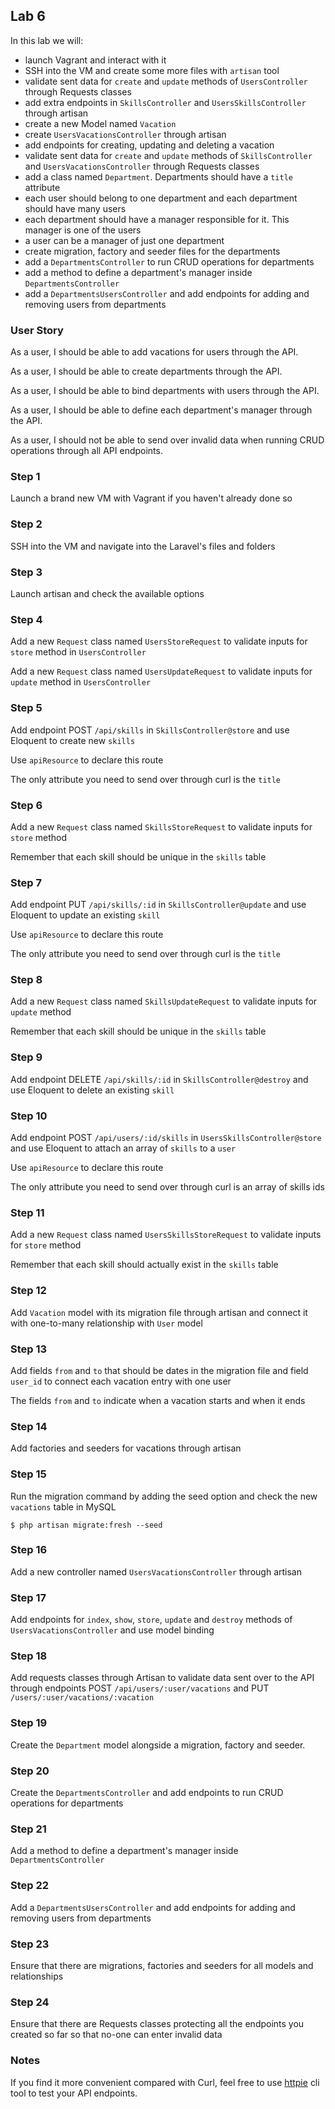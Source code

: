## Lab 6

In this lab we will:

- launch Vagrant and interact with it
- SSH into the VM and create some more files with `artisan` tool
- validate sent data for `create` and `update` methods of `UsersController` through Requests classes
- add extra endpoints in `SkillsController` and `UsersSkillsController` through artisan
- create a new Model named `Vacation`
- create `UsersVacationsController` through artisan
- add endpoints for creating, updating and deleting a vacation
- validate sent data for `create` and `update` methods of `SkillsController` and `UsersVacationsController` through Requests classes
- add a class named `Department`. Departments should have a `title` attribute
- each user should belong to one department and each department should have many users
- each department should have a manager responsible for it. This manager is one of the users
- a user can be a manager of just one department
- create migration, factory and seeder files for the departments
- add a `DepartmentsController` to run CRUD operations for departments
- add a method to define a department's manager inside `DepartmentsController`
- add a `DepartmentsUsersController` and add endpoints for adding and removing users from departments

### User Story

As a user, I should be able to add vacations for users through the API.

As a user, I should be able to create departments through the API.

As a user, I should be able to bind departments with users through the API.

As a user, I should be able to define each department's manager through the API.

As a user, I should not be able to send over invalid data when running CRUD operations through all API endpoints.

### Step 1

Launch a brand new VM with Vagrant if you haven't already done so

### Step 2

SSH into the VM and navigate into the Laravel's files and folders

### Step 3

Launch artisan and check the available options

### Step 4

Add a new `Request` class named `UsersStoreRequest` to validate inputs for `store` method in `UsersController`

Add a new `Request` class named `UsersUpdateRequest` to validate inputs for `update` method in `UsersController`

### Step 5

Add endpoint POST `/api/skills` in `SkillsController@store` and use Eloquent to create new `skills`

Use `apiResource` to declare this route

The only attribute you need to send over through curl is the `title`

### Step 6

Add a new `Request` class named `SkillsStoreRequest` to validate inputs for `store` method

Remember that each skill should be unique in the `skills` table

### Step 7

Add endpoint PUT `/api/skills/:id` in `SkillsController@update` and use Eloquent to update an existing `skill`

Use `apiResource` to declare this route

The only attribute you need to send over through curl is the `title`

### Step 8

Add a new `Request` class named `SkillsUpdateRequest` to validate inputs for `update` method

Remember that each skill should be unique in the `skills` table

### Step 9

Add endpoint DELETE `/api/skills/:id` in `SkillsController@destroy` and use Eloquent to delete an existing `skill`

### Step 10

Add endpoint POST `/api/users/:id/skills` in `UsersSkillsController@store` and use Eloquent to attach an array of `skills` to a `user`

Use `apiResource` to declare this route

The only attribute you need to send over through curl is an array of skills ids

### Step 11

Add a new `Request` class named `UsersSkillsStoreRequest` to validate inputs for `store` method

Remember that each skill should actually exist in the `skills` table

### Step 12

Add `Vacation` model with its migration file through artisan and connect it with one-to-many relationship with `User` model

### Step 13

Add fields `from` and `to` that should be dates in the migration file and field `user_id` to connect each vacation entry with one user

The fields `from` and `to` indicate when a vacation starts and when it ends

### Step 14

Add factories and seeders for vacations through artisan

### Step 15

Run the migration command by adding the seed option and check the new `vacations` table in MySQL

```
$ php artisan migrate:fresh --seed
```

### Step 16

Add a new controller named `UsersVacationsController` through artisan

### Step 17

Add endpoints for `index`, `show`, `store`, `update` and `destroy` methods of `UsersVacationsController` and use model binding

### Step 18

Add requests classes through Artisan to validate data sent over to the API through endpoints POST `/api/users/:user/vacations` and PUT `/users/:user/vacations/:vacation`

### Step 19

Create the `Department` model alongside a migration, factory and seeder.

### Step 20

Create the `DepartmentsController` and add endpoints to run CRUD operations for departments

### Step 21

Add a method to define a department's manager inside `DepartmentsController`

### Step 22

Add a `DepartmentsUsersController` and add endpoints for adding and removing users from departments

### Step 23

Ensure that there are migrations, factories and seeders for all models and relationships

### Step 24

Ensure that there are Requests classes protecting all the endpoints you created so far so that no-one can enter invalid data

### Notes

If you find it more convenient compared with Curl, feel free to use [httpie](https://httpie.io/) cli tool to test your API endpoints.
